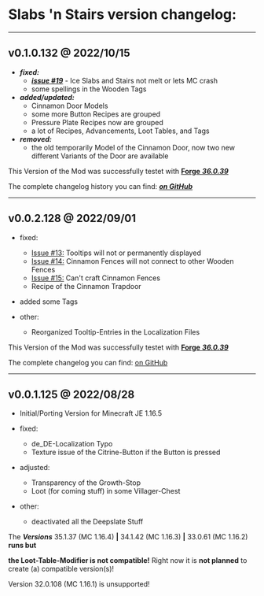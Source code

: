 # Slabs 'n Stairs version changelog:
-------------------------
 v0.1.0.132 @ 2022/10/15
-------------------------
* ***fixed:***
  * ***[issue #19](https://github.com/DancerVlt69/SlabsNstairs/issues/19)*** - Ice Slabs and Stairs not melt or lets MC crash
  * some spellings in the Wooden Tags
* ***added/updated:***
  * Cinnamon Door Models
  * some more Button Recipes are grouped
  * Pressure Plate Recipes now are grouped
  * a lot of Recipes, Advancements, Loot Tables, and Tags
* ***removed:***
  * the old temporarily Model of the Cinnamon Door, now two new different Variants of the Door are available

This Version of the Mod was successfully testet with [**Forge** ***36.0.39***](https://files.minecraftforge.net/net/minecraftforge/forge/index_1.16.5.html)

The complete changelog history you can find: ***[on GitHub](https://github.com/DancerVlt69/SlabsNstairs/blob/1.16.5/CHANGELOG.md)***

-------------------------
 v0.0.2.128 @ 2022/09/01
-------------------------

* fixed:
  * [Issue #13:](https://github.com/DancerVlt69/SlabsNstairs/issues/13) Tooltips will not or permanently displayed
  * [Issue #14:](https://github.com/DancerVlt69/SlabsNstairs/issues/14) Cinnamon Fences will not connect to other Wooden Fences
  * [Issue #15:](https://github.com/DancerVlt69/SlabsNstairs/issues/15) Can't craft Cinnamon Fences
  * Recipe of the Cinnamon Trapdoor

* added some Tags

* other:
  * Reorganized Tooltip-Entries in the Localization Files 

This Version of the Mod was successfully testet with [**Forge** ***36.0.39***](https://files.minecraftforge.net/net/minecraftforge/forge/index_1.16.5.html)

The complete changelog you can find: [on GitHub](https://github.com/DancerVlt69/SlabsNstairs/blob/1.16.5/CHANGELOG.md)

-------------------------
 v0.0.1.125 @ 2022/08/28
-------------------------
* Initial/Porting Version for Minecraft JE 1.16.5

* fixed:
  * de_DE-Localization Typo
  * Texture issue of the Citrine-Button if the Button is pressed

* adjusted:
  * Transparency of the Growth-Stop
  * Loot (for coming stuff) in some Villager-Chest

* other:
  * deactivated all the Deepslate Stuff

The ***Versions*** 35.1.37 (MC 1.16.4) **|** 34.1.42 (MC 1.16.3) **|** 33.0.61 (MC 1.16.2) **runs but**

**the Loot-Table-Modifier is not compatible!** Right now it is **not planned** to create (a) 
compatible version(s)! 

Version 32.0.108 (MC 1.16.1) is unsupported!
